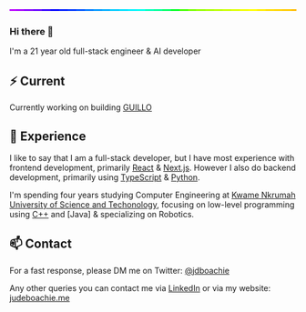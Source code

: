 <img style="width:100%;height:3px;" src="./bar.gif" />

### Hi there 👋

I'm a 21 year old full-stack engineer & AI developer

## ⚡️ Current

Currently working on building [GUILLO](https://guillo.vercel.app/)

## 💎 Experience

I like to say that I am a full-stack developer, but I have most experience with frontend development, primarily [React](https://reactjs.org/) & [Next.js](https://nextjs.org/). However I also do backend development, primarily using [TypeScript](https://www.typescriptlang.org/) & [Python](https://www.python.org/).

I'm spending four years studying Computer Engineering at [Kwame Nkrumah University of Science and Techonology](https://www.knust.edu.gh/), focusing on low-level programming using [C++](https://www.cplusplus.com/) and [Java] & specializing on Robotics.

## 📫 Contact

For a fast response, please DM me on Twitter: [@jdboachie](https://twitter.com/direct_messages/create/jdboachie) 

Any other queries you can contact me via [LinkedIn](https://www.linkedin.com/in/nurodev) or via my website: [judeboachie.me](https://judeboachie.me/contact)

<!-- copied from nuro.dev -->
